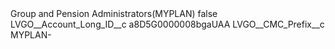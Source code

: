 <?xml version="1.0" encoding="UTF-8"?>
<CustomMetadata xmlns="http://soap.sforce.com/2006/04/metadata" xmlns:xsi="http://www.w3.org/2001/XMLSchema-instance" xmlns:xsd="http://www.w3.org/2001/XMLSchema">
    <label>Group and Pension Administrators(MYPLAN)</label>
    <protected>false</protected>
    <values>
        <field>LVGO__Account_Long_ID__c</field>
        <value xsi:type="xsd:string">a8D5G0000008bgaUAA</value>
    </values>
    <values>
        <field>LVGO__CMC_Prefix__c</field>
        <value xsi:type="xsd:string">MYPLAN-</value>
    </values>
</CustomMetadata>
